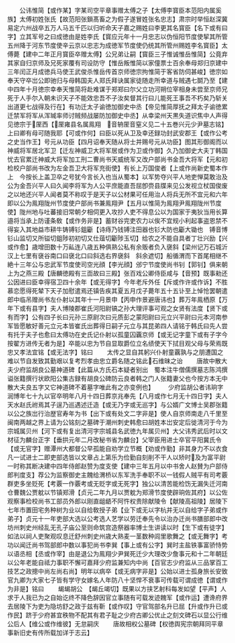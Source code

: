 <!-- { "loadSidebar": true } -->
　　公讳惟简【或作某】字某司空平章事赠太傅之子【太傅李寳臣本范阳内属奚族】太傅初姓张氏【故范阳张鎻髙畜之为假子遂冒姓张名忠志】肃宗时举恒赵深冀易定六州战卒五万人马五千匹以归听命天子嘉之赐姓曰李更其名寳臣【名下或有曰字】立其军号之曰成徳由是姓李氏【寳应元年十一月忠志以伪恒阳节度使挈其所管五州降于河东节度使辛云京以忠志为成徳军节度使仍统其所管州赐姓李名寳臣】太傅薨【建中二年正月寳臣卒赠太傅】公兄弟让嗣【寳臣三子惟诚惟岳惟简】公竟弃其家自归京师及兄死家覆有司设防守【惟岳叛惟简以家僮票士百余奉母郑归京建中三年闰正月成徳兵马使王武俊杀惟岳传首京师徳宗拘惟简于客省防伺甚峻】徳宗如奉天守卒岀公即驰归与母韩国夫人郑氏拜诀属家徒随走所幸道与贼遇七鬬乃至【建中四年十月徳宗幸奉天惟简将赴难谋于郑郑曰尔父立功河朔位宰相身未尝至京师兄死于人手尔入朝未识天子不能效忠吾不子汝矣督其行曰儿能死王事吾不朽矣乃斩关出道更七战得及行在】有功迁太子谕徳加御史中丞【帝见惟简厚抚之拜太子谕徳累迁禁军将军从浑瑊率师讨贼频战屡防加御史中丞】从幸梁州天黒失道识焦中人声得见徳宗于厔西【厔雍县名属鳯翔　音辀厔音窒义见二十五巻兴元少尹墓志铭】上曰卿有母可随我耶【可或作何】曰臣以死从卫及幸还録功封武安郡王【或作公考之史当作王】号元从功臣【四月诏奉天随从将士并赐号元从功臣】图其形御阁而以神威将军居北军卫【迁左神威卫大将军居或作为卫或作御】久乃加御史大夫丁韩国忧去官累迁神威大将军加工刑二曹尚书天威统军又改户部尚书金吾大将军【元和初检校户部尚书改为左金吾卫大将军充街使】有长上万国俊者【上或作尚新史蜀本作上　今按长上盖卫卒之号犹今言长入也当从蜀本】以军势夺兴平人地吏惮莫敢治及公为金吾兴平人曰久闻李将军为人公平庶能直吾屈卽赍县牒来见公发视立杖国俊废之以地还兴平人闻者莫不称叹于是天子以公材果可任用治人将兵无所不宜元和六年即以公为鳯翔陇州节度使户部尚书兼鳯翔尹【五月以惟简为鳯翔尹鳯翔陇州节度使】陇州地与吐蕃接旧常朝夕相伺更入攻抄人吏不得息公以为国家于夷狄当用长算邉将当承上防谨条敎【或作务非是】蓄财谷完吏农力以俟不宜规小利起事盗恩禁不得妄入其地益市耕牛铸镈钐鉏斸【诗痔乃钱镈注田器也钐大防也斸大锄也　镈音博钐山监切又所镒切鉏陟初初切又仕葅切斸陟玉切】给农之不能自具者丁壮兴励【兴或作愈】歳增田数十万畆连八歳五种俱熟公私有余贩者负入襃斜【梁州记万石城沂汉上七里有襃谷南口曰襃北口曰斜选右界襃斜　斜余遮切】船循渭而下首尾相继不絶十三年公与忠武军节度使司空光顔【李光顔】邠宁节度使尚书钊【郭钊】俱来朝上为之燕三殿【唐麟徳殿有三靣故曰三殿】张百戏公卿侍臣咸与【音预】既事勑还公因进曰臣幸得宿卫四十余年【或无得字】今年老斥外任【斥或作许或作诉】不胜慕恋愿得死辇下天子加慰遣焉还镇告疾其夏五月戊子薨年五十五讣至上悼怆罢朝遣郎中临吊赠尚书左仆射以其年十一月景申【丙申作景避唐讳也】葬万年鳯栖原【万年下或有县字】夫人博陵郡崔氏河阳尉镐之孙大理评事可观之女贤有法度【贤下或有而字】公有四子长曰元孙三原尉次曰元质彭之蒙阳尉曰元立兴平尉曰元本河南参军皆愿敏好善元立元本皆崔氏出葬得日嗣子元立与其昆弟四人请铭于韩氏曰先人尝有托于夫子也愈曰太傅功在史氏记仆射以孤童囚覊京师【或无记字童下或有子字今按翟方进传无者为是】卒能以忠为节自显取爵位立名绩使天下拭目观父母与荣焉既忠又孝法宜铭【或无法字】铭曰
　　太传之显自其躬兴仆射童覊孰与之朋遭国之难以节自发致其勤艰以复考烈孝由忠立爵名随之铭此石维昧之诒
　　唐故中散大夫少府监胡良公墓神道碑【此篇从方氏石本疑者别出　蜀本注牛僧儒撰墓志陈鸿撰谥张籍撰行状欧阳公集古録有胡良公碑防云良者韩之门人张籍妻父也今按方本无中散大夫良五字又它神道碑不着墓字唯此有之亦变例也】
　　少府监胡公者讳珦字润博年七十九以官卒明年八月十四日葬京兆奉先【八月或作七月无十四日字】夫人天水赵氏祔焉其子逞乃巡遇述迁造【或无乃字或无巡字】与公婿广文博士吴郡张籍以公之族岀行治歴官寿年为书【出下或有处文二字非是】使人自京师南走八千里至闽南两越之界上请为公铭刻之墓碑于潮州刺史韩愈曰胡姓本岀安定后徙清河于今为宗城属贝州【河下或有复出清河字宗城县名武徳九年属贝州】大父讳秀武后时以文材征为麟台正字【垂拱元年二月改秘书省为麟台】父宰臣用进士卒官平阳冀氏令【或无官字】赠潭州大都督公早孤能自劝学立节概【劝或作勤】非其身力不以衣食凡一试进士二即吏部选皆以文章占上第乐为俭勤自刻削不干人以矫时及为富平尉一时称其断决建中四年侍郎赵赞为度支使【建中三年五月以中书舍人赵賛为户部侍郎判度支】荐公为监察御史主餽给渭桥以东军洗手奉职不以一钱假人贼平有司考覈群吏多坐贬死【考覈一作覈考或无贬字或无死字】独公以清苦能检饬无漏失迁河南仓曹魏公贾躭以节镇郑滑【贞元二年九月以贾躭为郑滑节度使辟珦佐其府】以公佐观察事检校尚书工部员外郎以刚直龃龉不阿忤权贵除献陵令【献陵高祖陵】居陵下七年市置田宅务种树为业以自给敎授子弟【业下或无以字杭并无以自给字子弟或作弟子】贞元十一年吏部大选以公考选人艺学以劳迁奉先令以治办迁尚书膳部郎中改坊州刺史州经乱无孔子庙公至则命筑宫造祭器率博士生讲读以时【生下或有徒字】如法以祠人吏聚观叹息迁舒州刺史州歳大熟麦一茎数种闾里歌舞之【或无舞字】考功以闻迁尚书驾部郎中数以事犯尚书李巽【事上或有公字】巽时主盐铁事富骄恃势以语丞相【丞或作宰】由是退公为鳯翔少尹巽死迁少大理改少詹事元和十二年朝廷以公年老能自祗力事职不懈可嘉拜少府监兼知内中尚【百官志少府监从三品掌百工技艺之政摠中尚左尚右尚】明年以病卒【或无病字非是】公始以进士孤身旅长安致官九卿为大家七子皆有学守女嫁名人年防八十坚悍不衰事可传载可谓成徳【谓或作为非是】铭曰
　　朅朅胡公　【朅丘竭切】既果以方挟艺射科每发如望【平声】人求于人我已为之自始讫终不降色辞因官立事随有可载发迹餽军【或作运】遭谗府界去居陵下为吏为隐坊舒之政于兹有靳【或作叹】守官驾部名升已屈【升或作升已或作民】跻于少府甚宜秩物不配其有君子耻之少府古卿公优止之刻文碑石以显公行维公后人【维公或作维彼】无怠嗣庆
　　唐故相权公墓碑【权徳舆宪宗朝拜同平章事新旧史有传所载加详于志云】
